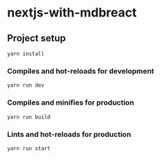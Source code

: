 # nextjs-with-mdbreact

## Project setup
```
yarn install
```

### Compiles and hot-reloads for development
```
yarn run dev
```

### Compiles and minifies for production
```
yarn run build
```

### Lints and hot-reloads for production
```
yarn run start
```
